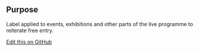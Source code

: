 ## Purpose

Label applied to events, exhibitions and other parts of the live programme to reiterate free entry. 

[Edit this on GitHub](https://github.com/wellcomecollection/wellcomecollection.org/edit/main/common/views/components/FreeSticker/README.md)
